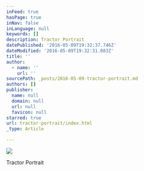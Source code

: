 ```yaml
---
inFeed: true
hasPage: true
inNav: false
inLanguage: null
keywords: []
description: Tractor Portrait
datePublished: '2016-05-09T19:32:37.746Z'
dateModified: '2016-05-09T19:32:31.083Z'
title: ''
author:
  - name: ''
    url: ''
sourcePath: _posts/2016-05-09-tractor-portrait.md
authors: []
publisher:
  name: null
  domain: null
  url: null
  favicon: null
starred: true
url: tractor-portrait/index.html
_type: Article

---
```

![](https://the-grid-user-content.s3-us-west-2.amazonaws.com/92130f95-c8b1-4902-b76c-91088e130f16.jpg)

Tractor Portrait